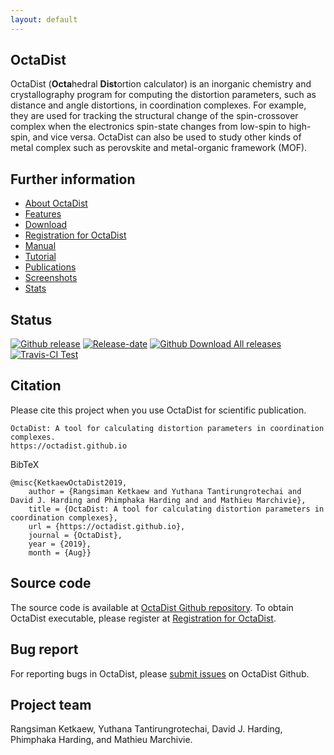 ```yaml
---
layout: default
---
```


## OctaDist

OctaDist (**Octa**hedral **Dist**ortion calculator) 
is an inorganic chemistry and crystallography program for computing the distortion parameters, 
such as distance and angle distortions, in coordination complexes. 
For example, they are used for tracking the structural change of the spin-crossover complex 
when the electronics spin-state changes from low-spin to high-spin, and vice versa. 
OctaDist can also be used to study other kinds of metal complex 
such as perovskite and metal-organic framework (MOF).

## Further information

- [About OctaDist](./about.md)
- [Features](./features.md)
- [Download][download-octadist]
- [Registration for OctaDist][regis-link]
- [Manual](./manual.md)
- [Tutorial](./tutorial.md)
- [Publications](./publications.md)
- [Screenshots](./screenshots.md)
- [Stats](./stats.md)

[download-octadist]: https://octadist.readthedocs.io/en/latest/download.html
[regis-link]: https://cutt.ly/regis-octadist

## Status

[![Github release][latest-badge]][latest-link]
[![Release-date][rel-date]][latest-link]
[![Github Download All releases][Download-badge]][Download-link]
[![Travis-CI Test][Travis-badge]][Travis-link]

[latest-badge]: https://img.shields.io/github/release/OctaDist/octadist.svg
[latest-link]: https://github.com/OctaDist/OctaDist/releases/latest
[rel-date]: https://img.shields.io/github/release-date/octadist/octadist.svg
[Download-badge]: https://img.shields.io/github/downloads/OctaDist/octadist/total.svg
[Download-link]: https://github.com/OctaDist/OctaDist/releases
[Travis-badge]: https://img.shields.io/travis/OctaDist/OctaDist/master.svg
[Travis-link]: https://travis-ci.org/OctaDist/OctaDist

## Citation

Please cite this project when you use OctaDist for scientific publication.

```
OctaDist: A tool for calculating distortion parameters in coordination complexes.
https://octadist.github.io
```

BibTeX

```
@misc{KetkaewOctaDist2019, 
    author = {Rangsiman Ketkaew and Yuthana Tantirungrotechai and David J. Harding and Phimphaka Harding and and Mathieu Marchivie}, 
    title = {OctaDist: A tool for calculating distortion parameters in coordination complexes}, 
    url = {https://octadist.github.io}, 
    journal = {OctaDist}, 
    year = {2019}, 
    month = {Aug}}
```

## Source code

The source code is available at [OctaDist Github repository][octadist-github].
To obtain OctaDist executable, please register at [Registration for OctaDist](https://cutt.ly/regis-octadist).

[octadist-github]: https://github.com/OctaDist/OctaDist

## Bug report

For reporting bugs in OctaDist, please [submit issues][submit-issues-link] on OctaDist Github.

[submit-issues-link]: https://github.com/OctaDist/OctaDist/issues

## Project team

Rangsiman Ketkaew, Yuthana Tantirungrotechai, David J. Harding, 
Phimphaka Harding, and Mathieu Marchivie.
  
